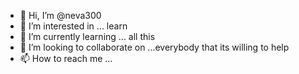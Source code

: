 - 👋 Hi, I’m @neva300
- 👀 I’m interested in ... learn
- 🌱 I’m currently learning ... all this
- 💞️ I’m looking to collaborate on ...everybody that its willing to help
- 📫 How to reach me ...

<!---
neva300/neva300 is a ✨ special ✨ repository because its `README.md` (this file) appears on your GitHub profile.
You can click the Preview link to take a look at your changes.
--->
